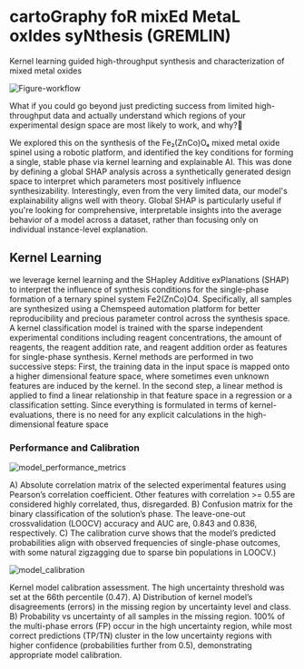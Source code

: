 # cartoGraphy foR mixEd MetaL oxIdes syNthesis (GREMLIN)
Kernel learning guided high-throughput synthesis and characterization of mixed metal oxides 

![Figure-workflow](https://github.com/user-attachments/assets/34a452eb-c0c7-43e3-895d-2cb0b792c882)

What if you could go beyond just predicting success from limited high-throughput data and actually understand which regions of your experimental design space are most likely to work, and why?🔬

We explored this on the synthesis of the Fe₂(ZnCo)O₄ mixed metal oxide spinel using a robotic platform, and identified the key conditions for forming a single, stable phase via kernel learning and explainable AI. This was done by defining a global SHAP analysis across a synthetically generated design space to interpret which parameters most positively influence synthesizability. Interestingly, even from the very limited data, our model's explainability aligns well with theory. Global SHAP is particularly useful if you're looking for comprehensive, interpretable insights into the average behavior of a model across a dataset, rather than focusing only on individual instance-level explanation.

## Kernel Learning

we leverage kernel learning and the SHapley Additive exPlanations (SHAP) to interpret the influence of synthesis conditions for the single-phase formation of a ternary spinel system Fe2(ZnCo)O4. Specifically, all samples are synthesized using a Chemspeed automation platform for better reproducibility and precious parameter control across the synthesis space. A kernel classification model is trained with the sparse independent experimental conditions including reagent concentrations, the amount of reagents, the reagent addition rate, and reagent addition
order as features for single-phase synthesis. Kernel methods are performed in two successive steps: First, the training data in
the input space is mapped onto a higher dimensional feature space, where sometimes even unknown features are induced by the kernel. In the second step, a linear method is applied to find a linear relationship in that feature space in a regression or a classification setting. Since everything
is formulated in terms of kernel-evaluations, there is no need for any explicit calculations in the high-dimensional feature space

### Performance and Calibration 

![model_performance_metrics](https://github.com/user-attachments/assets/0e7fb2ce-9bea-4c46-9135-49b8ac418652)

A)
Absolute correlation matrix of the selected experimental features using Pearson’s correlation coefficient.
Other features with correlation >= 0.55 are considered highly correlated, thus, disregarded.
B) Confusion matrix for the binary classification of the solution’s phase. The leave-one-out crossvalidation
(LOOCV) accuracy and AUC are, 0.843 and 0.836, respectively. C) The calibration
curve shows that the model’s predicted probabilities align with observed frequencies of single-phase
outcomes, with some natural zigzagging due to sparse bin populations in LOOCV.)

![model_calibration](https://github.com/user-attachments/assets/05219b84-759f-4e9f-b530-3d401f2a7b49)

Kernel model calibration assessment. The high uncertainty threshold was set at the 66th
percentile (0.47). A) Distribution of kernel model’s disagreements (errors) in the missing region by
uncertainty level and class. B) Probability vs uncertainty of all samples in the missing region. 100%
of the multi-phase errors (FP) occur in the high uncertainty region, while most correct predictions
(TP/TN) cluster in the low uncertainty regions with higher confidence (probabilities further from
0.5), demonstrating appropriate model calibration.
